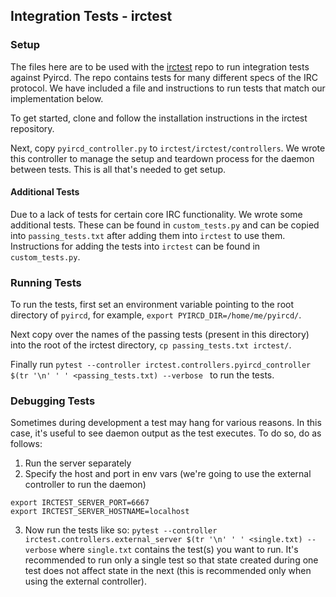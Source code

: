 ## Integration Tests - irctest

### Setup

The files here are to be used with the [irctest](https://github.com/progval/irctest) repo to run integration tests against Pyircd. The repo contains tests for many different specs of the IRC protocol. We have included a file and instructions to run tests that match our implementation below.

To get started, clone and follow the installation instructions in the irctest repository.

Next, copy `pyircd_controller.py` to `irctest/irctest/controllers`. We wrote this controller to manage the setup and teardown process for the daemon between tests. This is all that's needed to get setup.

#### Additional Tests
Due to a lack of tests for certain core IRC functionality. We wrote some additional tests. These can be found in `custom_tests.py` and can be copied into `passing_tests.txt` after adding them into `irctest` to use them.
Instructions for adding the tests into `irctest` can be found in `custom_tests.py`.

### Running Tests

To run the tests, first set an environment variable pointing to the root directory of `pyircd`, for example, `export PYIRCD_DIR=/home/me/pyircd/`.

Next copy over the names of the passing tests (present in this directory) into the root of the irctest directory, `cp passing_tests.txt irctest/`.

Finally run `pytest --controller irctest.controllers.pyircd_controller $(tr '\n' ' ' <passing_tests.txt) --verbose
` to run the tests.

### Debugging Tests

Sometimes during development a test may hang for various reasons. In this case, it's useful to see daemon output as the test executes. To do so, do as follows:
1. Run the server separately
2. Specify the host and port in env vars (we're going to use the external controller to run the daemon)
```
export IRCTEST_SERVER_PORT=6667
export IRCTEST_SERVER_HOSTNAME=localhost
```
3. Now run the tests like so:
`pytest --controller irctest.controllers.external_server $(tr '\n' ' ' <single.txt) --verbose` where `single.txt` contains the test(s) you want to run. It's recommended to run only a single test so that state created during one test does not affect state in the next (this is recommended only when using the external controller).
